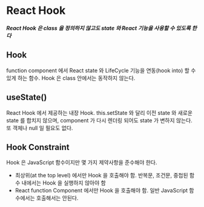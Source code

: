 # React Hook

***React Hook 은 class 을 정의하지 않고도 state 와 React 기능을 사용할 수 있도록 한다***

## Hook

function component 에서 React state 와 LifeCycle 기능을 연동(hook into) 할 수 있게 하는 함수. Hook 은 class 안에서는 동작하지 않는다.


## useState()

React Hook 에서 제공하는 내장 Hook. this.setState 와 달리 이전 state 와 새로운 state 를 합치지 않으며, component 가 다시 렌더링 되어도 state 가 변하지 않는다. 또 객체나 null 일 필요도 없다.

## Hook Constraint

Hook 은 JavaScript 함수이지만 몇 가지 제약사항을 준수해야 한다.

* 최상위(at the top level) 에서만 Hook 을 호출해야 함. 반복문, 조건문, 중첩된 함수 내에서는 Hook 을 실행하지 않아야 함
* React function Component 에서만 Hook 을 호출해야 함. 일반 JavaScript 함수에서는 호출해서는 안된다.


